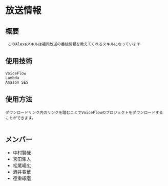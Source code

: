 # 放送情報
## 概要
```
 このAlexaスキルは福岡放送の番組情報を教えてくれるスキルになっています
```
## 使用技術

```
VoiceFlow
Lambda
Amazon SES

```

## 使用方法
```
ダウンロードリンク内のリンクを踏むことでVoiceFlowのプロジェクトをダウンロードすることができます。


```
## メンバー
- 中村賢哉
- 宮田隼人
- 松尾崚広
- 酒井春華
- 德重琢磨
